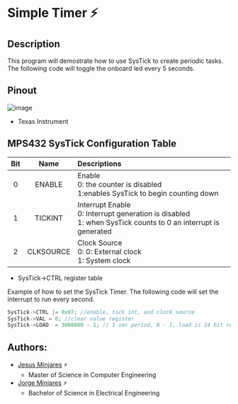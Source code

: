 # **Simple Timer :zap:**

## **Description**
This program will demostrate how to use SysTick to create periodic tasks. The following code will toggle
the onboard led every 5 seconds.

## **Pinout**
![image](https://user-images.githubusercontent.com/60948298/146273491-d2079ae0-385a-4f9a-ac03-24f95911efea.png)
- Texas Instrument

## **MPS432 SysTick Configuration Table**
| **Bit**  | **Name**              | **Descriptions** |
| :---: | :---:            | :--- |        
| 0     | ENABLE           | Enable <br> 0: the counter is disabled<br> 1:enables SysTick to begin counting down|  
| 1     | TICKINT          |  Interrupt Enable <br> 0: Interrupt generation is disabled <br>1: when SysTick counts to 0 an interrupt is generated<br>    | 
| 2     | CLKSOURCE        |  Clock Source <br> 0: 0: External clock <br> 1: System clock    |
  * SysTick->CTRL register table 

Example of how to set the SysTick Timer. The following code will set the interrupt to run every second.
~~~c
SysTick->CTRL |= 0x07; //enable, tick int, and clock source
SysTick->VAL = 0; //clear value register
SysTick->LOAD  = 3000000 - 1; // 1 sec period, N - 1, load is 24 bit register->max = 0xFFFFFF 
~~~

## **Authors:**
  - [Jesus Minjares](https://github.com/jminjares4) :zap:
    - Master of Science in Computer Engineering
  - [Jorge Minjares](https://github.com/JorgeMinjares) :zap:
    - Bachelor of Science in Electrical Engineering